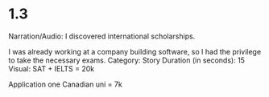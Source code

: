 # 1.3

Narration/Audio: I discovered international scholarships. 

I was already working at a company building software, so I had the privilege to take the necessary exams.
Category: Story
Duration (in seconds): 15
Visual: SAT + IELTS = 20k

Application one Canadian uni = 7k